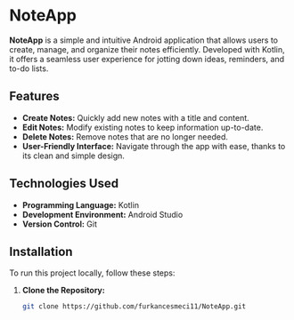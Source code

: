 # NoteApp

**NoteApp** is a simple and intuitive Android application that allows users to create, manage, and organize their notes efficiently. Developed with Kotlin, it offers a seamless user experience for jotting down ideas, reminders, and to-do lists.

## Features

- **Create Notes:** Quickly add new notes with a title and content.
- **Edit Notes:** Modify existing notes to keep information up-to-date.
- **Delete Notes:** Remove notes that are no longer needed.
- **User-Friendly Interface:** Navigate through the app with ease, thanks to its clean and simple design.

## Technologies Used

- **Programming Language:** Kotlin
- **Development Environment:** Android Studio
- **Version Control:** Git

## Installation

To run this project locally, follow these steps:

1. **Clone the Repository:**
   ```bash
   git clone https://github.com/furkancesmeci11/NoteApp.git

